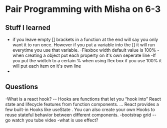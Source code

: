 # Pair Programming with Misha on 6-3

## Stuff I learned
- if you leave empty [] brackets in a function at the end will say you only want it to run once. However if you put a variable into the [] it will run everytime you use that variable.
-Flexbox width default value is 100%
-when creating a object put each property on it's own seperate line
-If you put the widtch to a certain % when using flex box if you use 100% it will put each item on it's own line
-
## Questions
-What is a react hook?
-- Hooks are functions that let you “hook into” React state and lifecycle features from function components. ... React provides a few built-in Hooks like useState . You can also create your own Hooks to reuse stateful behavior between different components.
-bootstrap grid
-- go watch you tube video
-what is use effect?